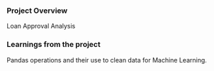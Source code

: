 ### Project Overview

 Loan Approval Analysis


### Learnings from the project

 Pandas operations and their use to clean data for Machine Learning.


